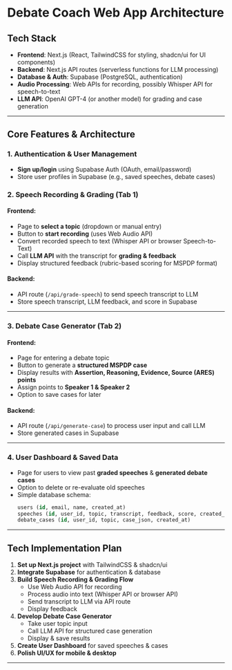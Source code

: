 # Debate Coach Web App Architecture

## **Tech Stack**
- **Frontend**: Next.js (React, TailwindCSS for styling, shadcn/ui for UI components)
- **Backend**: Next.js API routes (serverless functions for LLM processing)
- **Database & Auth**: Supabase (PostgreSQL, authentication)
- **Audio Processing**: Web APIs for recording, possibly Whisper API for speech-to-text
- **LLM API**: OpenAI GPT-4 (or another model) for grading and case generation  

---

## **Core Features & Architecture**
### **1. Authentication & User Management**
- **Sign up/login** using Supabase Auth (OAuth, email/password)
- Store user profiles in Supabase (e.g., saved speeches, debate cases)
  
### **2. Speech Recording & Grading (Tab 1)**
#### **Frontend:**
- Page to **select a topic** (dropdown or manual entry)
- Button to **start recording** (uses Web Audio API)
- Convert recorded speech to text (Whisper API or browser Speech-to-Text)
- Call **LLM API** with the transcript for **grading & feedback**
- Display structured feedback (rubric-based scoring for MSPDP format)

#### **Backend:**
- API route (`/api/grade-speech`) to send speech transcript to LLM
- Store speech transcript, LLM feedback, and score in Supabase

---

### **3. Debate Case Generator (Tab 2)**
#### **Frontend:**
- Page for entering a debate topic  
- Button to generate a **structured MSPDP case**  
- Display results with **Assertion, Reasoning, Evidence, Source (ARES) points**  
- Assign points to **Speaker 1 & Speaker 2**  
- Option to save cases for later

#### **Backend:**
- API route (`/api/generate-case`) to process user input and call LLM
- Store generated cases in Supabase  

---

### **4. User Dashboard & Saved Data**
- Page for users to view past **graded speeches** & **generated debate cases**  
- Option to delete or re-evaluate old speeches  
- Simple database schema:
  ```sql
  users (id, email, name, created_at)
  speeches (id, user_id, topic, transcript, feedback, score, created_at)
  debate_cases (id, user_id, topic, case_json, created_at)
  ```

---

## **Tech Implementation Plan**
1. **Set up Next.js project** with TailwindCSS & shadcn/ui  
2. **Integrate Supabase** for authentication & database  
3. **Build Speech Recording & Grading Flow**  
   - Use Web Audio API for recording  
   - Process audio into text (Whisper API or browser API)  
   - Send transcript to LLM via API route  
   - Display feedback  
4. **Develop Debate Case Generator**  
   - Take user topic input  
   - Call LLM API for structured case generation  
   - Display & save results  
5. **Create User Dashboard** for saved speeches & cases  
6. **Polish UI/UX for mobile & desktop**  

---